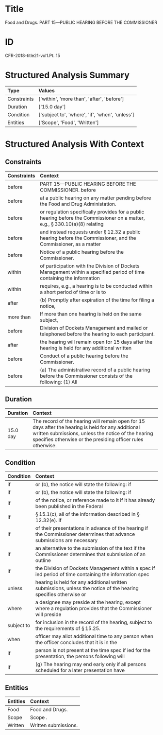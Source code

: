 # Title

 Food and Drugs. PART 15—PUBLIC HEARING BEFORE THE COMMISSIONER


# ID

 CFR-2018-title21-vol1.Pt. 15


# Structured Analysis Summary

| Type        | Values                                          |
|:------------|:------------------------------------------------|
| Constraints | ['within', 'more than', 'after', 'before']      |
| Duration    | ['15.0 day']                                    |
| Condition   | ['subject to', 'where', 'if', 'when', 'unless'] |
| Entities    | ['Scope', 'Food', 'Written']                    |


# Structured Analysis With Context

 


## Constraints

| Constraints   | Context                                                                                                                                |
|:--------------|:---------------------------------------------------------------------------------------------------------------------------------------|
| before        | PART 15—PUBLIC HEARING BEFORE THE COMMISSIONER. before                                                                                 |
| before        | at a public hearing on any matter pending before  the Food and Drug Administation.                                                     |
| before        | or regulation specifically provides for a public hearing before the Commissioner on a matter, e.g., &#167;&#8201;330.10(a)(8) relating |
| before        | and instead requests under &#167;&#8201;12.32 a public hearing before the Commissioner, and the Commissioner, as a matter              |
| before        | Notice of a public hearing  before  the Commissioner.                                                                                  |
| within        | of participation with the Division of Dockets Management within a specified period of time containing the information                  |
| within        | requires, e.g., a hearing is to be conducted within a short period of time or is to                                                    |
| after         | (b) Promptly  after expiration of the time for filing a notice,                                                                        |
| more than     | If  more than one hearing is held on the same subject,                                                                                 |
| before        | Division of Dockets Management and mailed or telephoned before  the hearing to each participant.                                       |
| after         | the hearing will remain open for 15 days after the hearing is held for any additional written                                          |
| before        | Conduct of a public hearing  before  the Commissioner.                                                                                 |
| before        | (a) The administrative record of a public hearing  before the Commissioner consists of the following: (1) All                          |


## Duration

| Duration   | Context                                                                                                                                                                                                                 |
|:-----------|:------------------------------------------------------------------------------------------------------------------------------------------------------------------------------------------------------------------------|
| 15.0 day   | The record of the hearing will remain open for 15 days after the hearing is held for any additional written submissions, unless the notice of the hearing specifies otherwise or the presiding officer rules otherwise. |


## Condition

| Condition   | Context                                                                                                                |
|:------------|:-----------------------------------------------------------------------------------------------------------------------|
| if          | or (b), the notice will state the following: if                                                                        |
| if          | or (b), the notice will state the following: if                                                                        |
| if          | of the notice, or reference made to it if it has already been published in the Federal                                 |
| if          | &#167;&#8201;15.1(c), all of the information described in &#167;&#8201;12.32(e). if                                    |
| if          | of their presentations in advance of the hearing if the Commissioner determines that advance submissions are necessary |
| if          | an alternative to the submission of the text if the Commissioner determines that submission of an outline              |
| if          | the Division of Dockets Management within a spec if ied period of time containing the information spec                 |
| unless      | hearing is held for any additional written submissions, unless the notice of the hearing specifies otherwise or        |
| where       | a designee may preside at the hearing, except where a regulation provides that the Commissioner will preside           |
| subject to  | for inclusion in the record of the hearing, subject to  the requirements of &#167;&#8201;15.25.                        |
| when        | officer may allot additional time to any person when the officer concludes that it is in the                           |
| if          | person is not present at the time spec if ied for the presentation, the persons following will                         |
| if          | (g) The hearing may end early only  if all persons scheduled for a later presentation have                             |


## Entities

| Entities   | Context               |
|:-----------|:----------------------|
| Food       | Food  and Drugs.      |
| Scope      | Scope .               |
| Written    | Written  submissions. |


